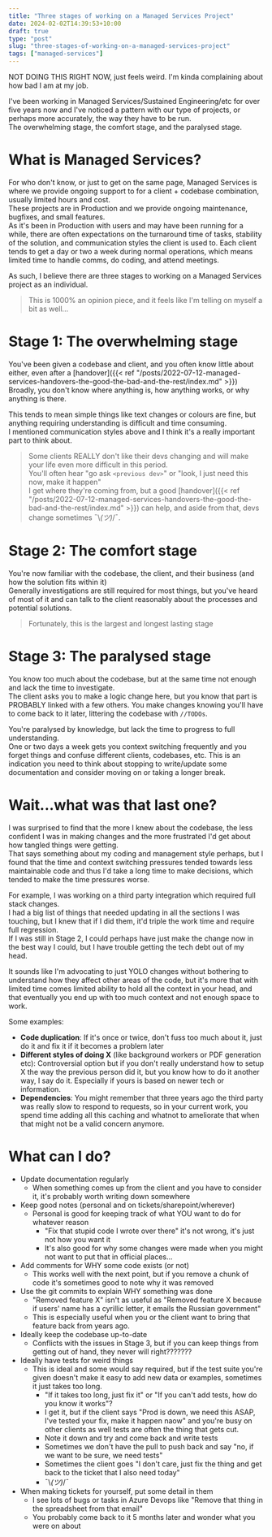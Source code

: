 ```yaml
---
title: "Three stages of working on a Managed Services Project"
date: 2024-02-02T14:39:53+10:00
draft: true
type: "post"
slug: "three-stages-of-working-on-a-managed-services-project"
tags: ["managed-services"]
---
```


NOT DOING THIS RIGHT NOW, just feels weird.
I'm kinda complaining about how bad I am at my job.



I've been working in Managed Services/Sustained Engineering/etc for over five years now and I've noticed a pattern with our type of projects, or perhaps more accurately, the way they have to be run.  
The overwhelming stage, the comfort stage, and the paralysed stage.  

<!--more-->  

# What is Managed Services?  
For who don't know, or just to get on the same page, Managed Services is where we provide ongoing support to for a client + codebase combination, usually limited hours and cost.  
These projects are in Production and we provide ongoing maintenance, bugfixes, and small features.   
As it's been in Production with users and may have been running for a while, there are often expectations on the turnaround time of tasks, stability of the solution, and communication styles the client is used to. 
Each client tends to get a day or two a week during normal operations, which means limited time to handle comms, do coding, and attend meetings.  

As such, I believe there are three stages to working on a Managed Services project as an individual. 

> This is 1000% an opinion piece, and it feels like I'm telling on myself a bit as well...  

# Stage 1: The overwhelming stage  
You've been given a codebase and client, and you often know little about either, even after a [handover]({{< ref "/posts/2022-07-12-managed-services-handovers-the-good-the-bad-and-the-rest/index.md" >}})  
Broadly, you don't know where anything is, how anything works, or why anything is there.  

This tends to mean simple things like text changes or colours are fine, but anything requiring understanding is difficult and time consuming.  
I mentioned communication styles above and I think it's a really important part to think about.  

> Some clients REALLY don't like their devs changing and will make your life even more difficult in this period.  
> You'll often hear "go ask `<previous dev>`" or "look, I just need this now, make it happen"  
> I get where they're coming from, but a good [handover]({{< ref "/posts/2022-07-12-managed-services-handovers-the-good-the-bad-and-the-rest/index.md" >}}) can help, and aside from that, devs change sometimes ¯\\_(ツ)_/¯.  

# Stage 2: The comfort stage  
You're now familiar with the codebase, the client, and their business (and how the solution fits within it)  
Generally investigations are still required for most things, but you've heard of most of it and can talk to the client reasonably about the processes and potential solutions.  

> Fortunately, this is the largest and longest lasting stage

# Stage 3: The paralysed stage  

You know too much about the codebase, but at the same time not enough and lack the time to investigate.  
The client asks you to make a logic change here, but you know that part is PROBABLY linked with a few others.
You make changes knowing you'll have to come back to it later, littering the codebase with `//TODOs`.  

You're paralysed by knowledge, but lack the time to progress to full understanding.  
One or two days a week gets you context switching frequently and you forget things and confuse different clients, codebases, etc.
This is an indication you need to think about stopping to write/update some documentation and consider moving on or taking a longer break. 

# Wait...what was that last one?  
I was surprised to find that the more I knew about the codebase, the less confident I was in making changes and the more frustrated I'd get about how tangled things were getting.  
That says something about my coding and management style perhaps, but I found that the time and context switching pressures tended towards less maintainable code and thus I'd take a long time to make decisions, which tended to make the time pressures worse.  

For example, I was working on a third party integration which required full stack changes.  
I had a big list of things that needed updating in all the sections I was touching, but I knew that if I did them, it'd triple the work time and require full regression.  
If I was still in Stage 2, I could perhaps have just make the change now in the best way I could, but I have trouble getting the tech debt out of my head.  

It sounds like I'm advocating to just YOLO changes without bothering to understand how they affect other areas of the code, but it's more that with limited time comes limited ability to hold all the context in your head, and that eventually you end up with too much context and not enough space to work.

Some examples:
- **Code duplication**: If it's once or twice, don't fuss too much about it, just do it and fix it if it becomes a problem later
- **Different styles of doing X** (like background workers or PDF generation etc): Controversial option but if you don't really understand how to setup X the way the previous person did it, but you know how to do it another way, I say do it. Especially if yours is based on newer tech or information.
- **Dependencies**: You might remember that three years ago the third party was really slow to respond to requests, so in your current work, you spend time adding all this caching and whatnot to ameliorate that when that might not be a valid concern anymore.

# What can I do?  

- Update documentation regularly
	- When something comes up from the client and you have to consider it, it's probably worth writing down somewhere
- Keep good notes (personal and on tickets/sharepoint/wherever)
	- Personal is good for keeping track of what YOU want to do for whatever reason
		- "Fix that stupid code I wrote over there" it's not wrong, it's just not how you want it
		- It's also good for why some changes were made when you might not want to put that in official places...
- Add comments for WHY some code exists (or not)
	- This works well with the next point, but if you remove a chunk of code it's sometimes good to note why it was removed
- Use the git commits to explain WHY something was done
	- "Removed feature X" isn't as useful as "Removed feature X because if users' name has a cyrillic letter, it emails the Russian government"
	- This is especially useful when you or the client want to bring that feature back from years ago.
- Ideally keep the codebase up-to-date
	- Conflicts with the issues in Stage 3, but if you can keep things from getting out of hand, they never will right???????
- Ideally have tests for weird things
	- This is ideal and some would say required, but if the test suite you're given doesn't make it easy to add new data or examples, sometimes it just takes too long.
		- "If it takes too long, just fix it" or "If you can't add tests, how do you know it works"?
		- I get it, but if the client says "Prod is down, we need this ASAP, I've tested your fix, make it happen naow" and you're busy on other clients as well tests are often the thing that gets cut.
		- Note it down and try and come back and write tests
		- Sometimes we don't have the pull to push back and say "no, if we want to be sure, we need tests"
		- Sometimes the client goes "I don't care, just fix the thing and get back to the ticket that I also need today"
		- ¯\\_(ツ)_/¯
- When making tickets for yourself, put some detail in them
	- I see lots of bugs or tasks in Azure Devops like "Remove that thing in the spreadsheet from that email"
	- You probably come back to it 5 months later and wonder what you were on about